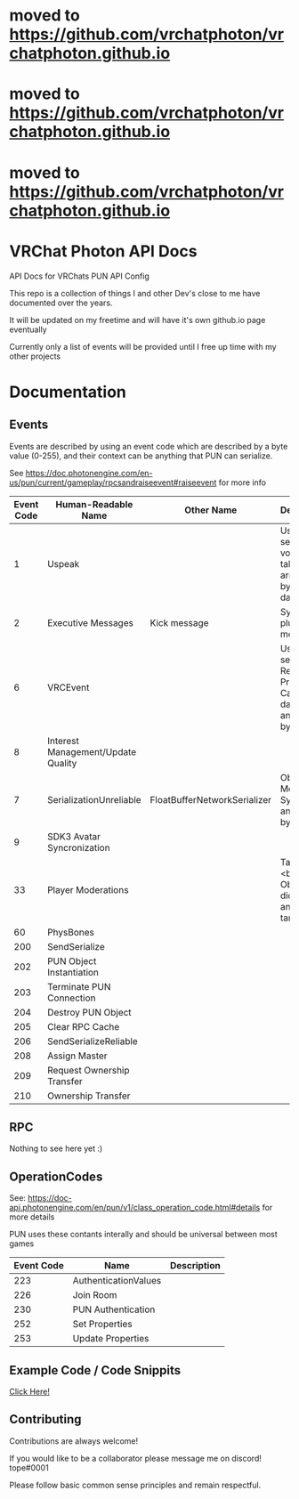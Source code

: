 # moved to https://github.com/vrchatphoton/vrchatphoton.github.io
# moved to https://github.com/vrchatphoton/vrchatphoton.github.io
# moved to https://github.com/vrchatphoton/vrchatphoton.github.io

# VRChat Photon API Docs

API Docs for VRChats PUN API Config

This repo is a collection of things I and other Dev's close to me have documented over the years.

It will be updated on my freetime and will have it's own github.io page eventually

Currently only a list of events will be provided until I free up time with my other projects

# Documentation
## Events
Events are described by using an event code which are described by a byte value (0-255), and their context can be anything that PUN can serialize.

See https://doc.photonengine.com/en-us/pun/current/gameplay/rpcsandraiseevent#raiseevent for more info


| Event Code | Human-Readable Name | Other Name | Description |
| ----------- | ----------- | ----------- | ----------- |
| 1 | Uspeak                            |                                   | Used for sending voice data,  takes an array of bytes as it's datatype        |
| 2 | Executive Messages                | Kick message                      | System plugin messages                                                        |
| 6 | VRCEvent                          |                                   | Used for sending Remote Procedure Calls (RPC) datatype is an array of bytes   |
| 8 | Interest Management/Update Quality|                                   |                                                                               |
| 7 | SerializationUnreliable           | FloatBufferNetworkSerializer      | Object and Movement Sync takes an array of bytes                              |
| 9 | SDK3 Avatar Syncronization        |                                   |                                                                               |
| 33 | Player Moderations               |                                   | Takes a <byte, Object> dictionary and is targeted                             |
| 60 | PhysBones                        |                                   |                                                                               |
| 200 | SendSerialize                   |                                   |                                                                               |
| 202 | PUN Object Instantiation        |                                   |                                                                               |
| 203 | Terminate PUN Connection        |                                   |                                                                               |
| 204 | Destroy PUN Object              |                                   |                                                                               |
| 205 | Clear RPC Cache                 |                                   |                                                                               |
| 206 | SendSerializeReliable           |                                   |                                                                               |
| 208 | Assign Master                   |                                   |                                                                               |
| 209 | Request Ownership Transfer      |                                   |                                                                               |
| 210 | Ownership Transfer              |                                   |                                                                               |




## RPC

Nothing to see here yet :)

## OperationCodes

See: https://doc-api.photonengine.com/en/pun/v1/class_operation_code.html#details for more details

PUN uses these contants interally and should be universal between most games

| Event Code  | Name | Description |
| ----------- | ----------- | ----------- |
|223    | AuthenticationValues  |               |
|226    | Join Room             |               |
|230    | PUN Authentication    |               |
|252    | Set Properties        |               |
|253    | Update Properties     |               |

## Example Code / Code Snippits

[Click Here!](Code-Snippets/)



        



## Contributing

Contributions are always welcome!

If you would like to be a collaborator please message me on discord! tope#0001

Please follow basic common sense principles and remain respectful.

